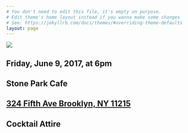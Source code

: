 ```yaml
---
# You don't need to edit this file, it's empty on purpose.
# Edit theme's home layout instead if you wanna make some changes
# See: https://jekyllrb.com/docs/themes/#overriding-theme-defaults
layout: page
---
```


  <div id='content'>
  <img class='page-main' src='{{site.baseurl}}/assets/img/worth-street-resized.png'>

  <h2>Friday, June 9, 2017, at 6pm</h2>
  <h2>Stone Park Cafe</h2>
  <h2><a target='_blank' href='https://www.google.com/maps/place/324+5th+Ave,+Brooklyn,+NY+11215/@40.6729973,-73.9855483,17z/data=!3m1!4b1!4m5!3m4!1s0x89c25afe28cf2fc5:0x4c1aa2a380c99a89!8m2!3d40.6729973!4d-73.9833596'>324 Fifth Ave Brooklyn, NY 11215</a></h2>
   <h2> Cocktail Attire</h2>
  </div>

